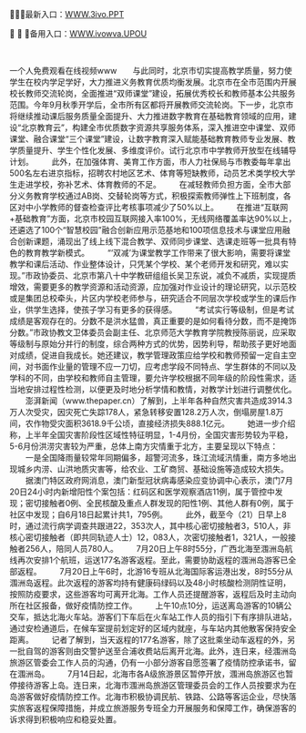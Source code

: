 <p>
	🐊🐊🐊最新入口：<a href="http://www.baidu.com/link?url=6MA2SWnO3Raqke39an_0PUxosM6ZrUGzi1BN9tNnlPW&wd">WWW.3ivo.PPT</a> 
	<p>
		🐹
🐹
🐹备用入口：<a href="http://www.baidu.com/link?url=6MA2SWnO3Raqke39an_0PUxosM6ZrUGzi1BN9tNnlPW&wd">WWW.ivowva.UPOU</a> 
	</p>
	<p>
		<br />
	</p>
	<p>
		一个人免费观看在线视频www　　与此同时，北京市切实提高教学质量，努力使学生在校内学足学好，大力推进义务教育优质均衡发展。北京市在全市范围内开展校长教师交流轮岗，全面推进“双师课堂”建设，拓展优秀校长和教师基本公共服务范围。今年9月秋季开学后，全市所有区都将开展教师交流轮岗。下一步，北京市将继续推动课后服务质量全面提升、大力推进数字教育在基础教育领域的应用，建设“北京教育云”，构建全市优质数字资源共享服务体系，深入推进空中课堂、双师课堂、融合课堂“三个课堂”建设，让数字教育深入赋能基础教育教师专业发展、教学质量提升、学生个性化发展、多维度评价。试行北京市中学教师开放型在线辅导计划。
　　此外，在加强体育、美育工作方面，市人力社保局与市教委每年拿出500名左右进京指标，招聘农村地区艺术、体育等短缺教师，动员艺术类学校大学生走进学校，弥补艺术、体育教师的不足。
　　在减轻教师负担方面，全市大部分义务教育学校通过AB岗、交替轮岗等方式，积极探索教师弹性上下班制度，各区对中小学教师的督查检查评比考核事项减少了50%以上。
　　在推进“互联网+基础教育”方面，北京市校园互联网接入率100%，无线网络覆盖率达90%以上，还遴选了100个“智慧校园”融合创新应用示范基地和100项信息技术与课堂应用融合创新课题，涌现出了线上线下混合教学、双师同步课堂、选课走班等一批具有特色的教育教学新模式。
　　“‘双减’为课堂教学工作带来了很大影响，需要将课堂教学和课后活动、作业整体设计，只凭某个学校、某个老师开发和研究，难以实现。”市政协委员、北京市第八十中学教研组组长吴卫东说，减负不减质，实现提质增效，需要更多的教学资源和活动资源，应加强对作业设计的理论研究，以示范校或是集团总校牵头，片区内学校老师参与，研究适合不同层次学校或学生的课后作业，供学生选择，使孩子学习有更多的获得感。
　　“考试实行等级制，但是考试成绩是客观存在的。分数不是洪水猛兽，真正重要的是如何看待分数，而不是掩饰分数。”市政协教文卫体委员会副主任、北京师范大学教育学院教授陈丽说，应采取等级制与原始分并行的制度，综合两种方式的优势，因势利导，帮助孩子更好地面对成绩，促进自我成长。她还建议，教学管理政策应给学校和教师预留一定自主空间，对书面作业量的管理不应一刀切，应考虑学段不同特点、学生群体的不同以及学科的不同，由学校和教师自主管理，要允许学校根据不同年级的阶段性需求，适当地安排过程性检测，以便更及时地分析学情和教情，对教学计划进行调整优化。
　　澎湃新闻（www.thepaper.cn）了解到，上半年各种自然灾害共造成3914.3万人次受灾，因灾死亡失踪178人，紧急转移安置128.2万人次，倒塌房屋1.8万间，农作物受灾面积3618.9千公顷，直接经济损失888.1亿元。
　　她进一步介绍称，上半年全国灾害阶段性区域性特征明显，1-4月份，全国灾害形势较为平稳，5-6月份洪涝灾害较为严重，总体上南方灾情重于北方，主要呈现以下特点：
　　一是全国降雨量较常年同期偏多，超警河流多，珠江流域汛情重，南方多地出现城乡内涝、山洪地质灾害等，给农业、工矿商贸、基础设施等造成较大损失。
　　据澳门特区政府网消息，澳门新型冠状病毒感染应变协调中心表示，澳门7月20日24小时内新增阳性个案包括：红码区和医学观察酒店11例，属于管控中发现；密切接触者0例、全民核酸及重点人群发现的阳性1例、其他人群有0例，属于社区中发现；自6月18日起累计共1，795例。
　　此外，截至今（21）日早上8时，通过流行病学调查共跟进22，353次人，其中核心密切接触者3，510人，非核心密切接触者（即共同轨迹人士）12，083人，次密切接触者1，321人，一般接触者256人，陪同人员780人。
　　7月20日上午8时55分，广西北海至涠洲岛航线再次安排1个航班，运送177名游客返程。至此，需要协助返程的涠洲岛游客已全部返程。
　　7月20日上午6时，北游16专班从北海国际客运港出发，8时55分从涠洲岛返程。此次返程的游客均持有健康码绿码以及48小时核酸检测阴性证明，按照防疫要求，这些游客均可离开北海。工作人员还提醒游客，返程后及时主动向所在社区报备，做好疫情防控工作。
　　上午10点10分，运送离岛游客的10辆公交车，抵达北海火车站。游客们下车后在火车站工作人员的指引下有序排队进站，通过安检通道后，在候车室提前划定好的区域内就座，与车站内其他散客保持安全距离。
　　记者了解到，当天返程的177名游客，除了这批乘坐动车返程的外，另一批自驾的游客则由交警护送至合浦收费站后离开北海。此外，连日来，经涠洲岛旅游区管委会工作人员的沟通，仍有一小部分游客自愿签署了疫情防控承诺书，留在涠洲岛。
　　7月14日起，北海市各A级旅游景区暂停开放，涠洲岛旅游区也暂停接待游客上岛。连日来，北海市涠洲岛旅游区管理委员会的工作人员按要求为在岛游客做好疫情防控工作。北海市积极协调民航、铁路、公路等客运企业，尽快落实旅客返程保障措施，并成立旅游服务专班全力开展服务和保障工作，确保游客的诉求得到积极响应和稳妥处置。
	</p>
